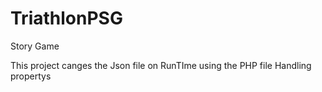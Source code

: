 # TriathlonPSG
 Story Game

 This project canges the Json file on RunTIme using the PHP file Handling propertys 
